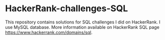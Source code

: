 # HackerRank-challenges-SQL
This repository contains solutions for SQL challenges I did on HackerRank. I use MySQL database.
More information available on HackerRank SQL page https://www.hackerrank.com/domains/sql.

